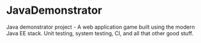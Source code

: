# JavaDemonstrator
Java demonstrator project - A web application game built using the modern Java EE stack. Unit testing, system testing, CI, and all that other good stuff.

